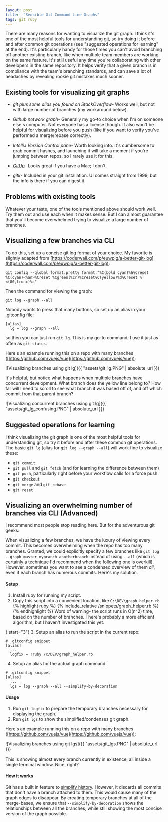 ```yaml
---
layout: post
title:  "Sensible Git Command Line Graphs"
tags: git ruby
---
```

There are many reasons for wanting to visualize the git graph. I think it's one of the most helpful tools for understanding git, so try doing it before and after common git operations (see "suggested operations for learning" at the end). It's particularly handy for those times you can't avoid branching off another existing branch, like when multiple team members are working on the same feature. It's still useful any time you're collaborating with other developers in the same repository. It helps verify that a given branch is in compliance with the team's branching standards, and can save a lot of headaches by revealing rookie git mistakes much sooner.

## Existing tools for visualizing git graphs
- *git plus some alias you found on StackOverflow*- Works well, but not with large number of branches (my workaround below).

- *Github network graph*- Generally my go-to choice when I'm on someone else's computer. Not everyone has a license though. It also won't be helpful for visualizing before you push (like if you want to verify you've performed a merge/rebase correctly).

- *IntelliJ Version Control pane*- Worth looking into. It's cumbersome to grab commit hashes, and launching it will take a moment if you're jumping between repos, so I rarely use it for this.

- *[GitUp](http://gitup.co)*- Looks great if you have a Mac; I don't.

- *gitk*- Included in your git installation. UI comes straight from 1999, but the info is there if you can digest it.

## Problems with existing tools
Whatever your taste, one of the tools mentioned above should work well. Try them out and use each when it makes sense. But I can almost guarantee that you'll become overwhelmed trying to visualize a large number of branches.

## Visualizing a few branches via CLI
To do this, set up a concise git log format of your choice. My favorite is slightly adapted from [https://coderwall.com/p/euwpig/a-better-git-log](https://coderwall.com/p/euwpig/a-better-git-log):
```
git config --global format.pretty format:"%C(bold cyan)%h%Creset %C(cyan)<%an>%Creset %Cgreen(%cr)%Creset%C(yellow)%d%Creset %<(80,trunc)%s"
```
Then the command for viewing the graph:
```
git log --graph --all
```
Nobody wants to press that many buttons, so set up an alias in your .gitconfig file:
```
[alias]
  lg = log --graph --all
```
so then you can just run `git lg`. This is my go-to command; I use it just as often as `git status`.

Here's an example running this on a repo with many branches ([https://github.com/vuejs/vue](https://github.com/vuejs/vue)):

![Visualizing branches using git lg]({{ "assets/git_lg.PNG" | absolute_url }})

It's helpful, but notice what happens when multiple branches have concurrent development. What branch does the yellow line belong to? How far will I need to scroll to see what branch it was based off of, and off which commit from that parent branch?

![Visualizing concurrent branches using git lg]({{ "assets/git_lg_confusing.PNG" | absolute_url }})

## Suggested operations for learning
I think visualizing the git graph is one of the most helpful tools for understanding git, so try it before and after these common git operations. The basic `git lg` (alias for `git log --graph --all`) will work fine to visualize these:
- `git commit`
- `git pull` and `git fetch` (and for learning the difference between them)
- `git push`, particularly right before your workflow calls for a force push
- `git checkout`
- `git merge` and `git rebase`
- `git reset`

## Visualizing an overwhelming number of branches via CLI (Advanced)

I recommend most people stop reading here. But for the adventurous git geeks:  

When visualizing a few branches, we have the luxury of viewing every commit. This becomes overwhelming when the repo has too many branches. Granted, we could explicitly specify a few branches like `git log --graph master mybranch anotherbranch` instead of using `--all` (which is certainly a technique I'd recommend when the following one is overkill). However, sometimes you want to see a condensed overview of them *all*, even if each branch has numerous commits. Here's my solution.

#### Setup
1. Install ruby for running my script.
2. Copy this script into a convenient location, like `C:\DEV\graph_helper.rb`
{% highlight ruby  %}
{% include_relative /snippets/graph_helper.rb %}
{% endhighlight %}
Word of warning- the script runs in O(n^2) time, based on the number of branches. There's probably a more efficient algorithm, but I haven't investigated this yet.

{:start="3"}
3. Setup an alias to run the script in the current repo:
```
# .gitconfig snippet
[alias]
  ...
  logfix = !ruby /c/DEV/graph_helper.rb
```
4. Setup an alias for the actual graph command:
```
# .gitconfig snippet
[alias]
  ...
  lgs = log --graph --all --simplify-by-decoration
```

#### Usage
1. Run `git logfix` to prepare the temporary branches necessary for displaying the graph.
1. Run `git lgs` to show the simplified/condenses git graph.

Here's an example running this on a repo with many branches ([https://github.com/vuejs/vue](https://github.com/vuejs/vue)):

![Visualizing branches using git lgs]({{ "assets/git_lgs.PNG" | absolute_url }})

This is showing almost every branch currently in existence, all inside a single terminal window. Nice, right?

#### How it works
Git has a built in feature to [simplify history](https://git-scm.com/docs/git-log#_history_simplification). However, it discards all commits that don't have a branch attached to them. This would cause many of the graph edges to disappear. By creating temporary branches at all of the merge-bases, we ensure that `--simplify-by-decoration` shows the relationships between all the branches, while still showing the most concise version of the graph possible.
